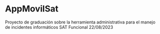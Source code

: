 # AppMovilSat
Proyecto de graduación sobre la herramienta administrativa para el manejo de incidentes informáticos SAT Funcional 22/08/2023
